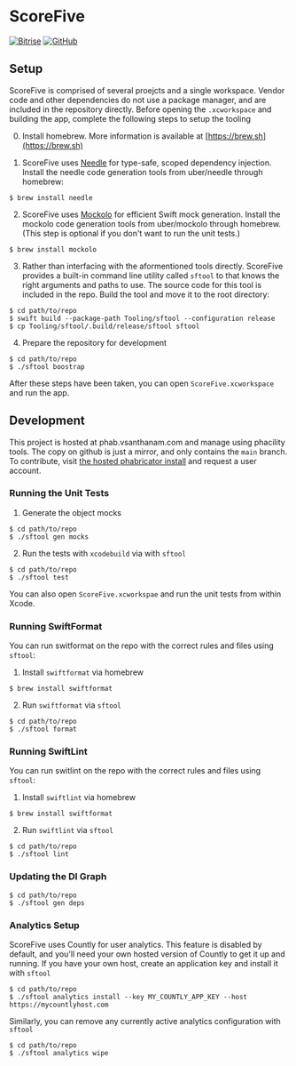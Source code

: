 #  ScoreFive
[![Bitrise](https://img.shields.io/bitrise/fe59272550a1b3ee/main?label=build&token=7qUOrruzIv3Ca3ntoOoHvw)](https://app.bitrise.io/app/fe59272550a1b3ee)
[![GitHub](https://img.shields.io/github/license/vsanthanam/scorefive-2)](https://opensource.org/licenses/MIT)

## Setup

ScoreFive is comprised of several proejcts and a single workspace.
Vendor code and other dependencies do not use a package manager, and are included in the repository directly.
Before opening the `.xcworkspace` and building the app, complete the following steps to setup the tooling

0. Install homebrew. More information is available at [https://brew.sh](https://brew.sh)

1. ScoreFive uses [Needle](https://www.github.com/uber/needle) for type-safe, scoped dependency injection. Install the needle code generation tools from uber/needle through homebrew:

```
$ brew install needle
```

2. ScoreFive uses [Mockolo](https://www.github.com/uber/mockolo) for efficient Swift mock generation. Install the mockolo code generation tools from uber/mockolo through homebrew. (This step is optional if you don't want to run the unit tests.)

```
$ brew install mockolo
```

3. Rather than interfacing with the aformentioned tools directly. ScoreFive provides a built-in command line utility called `sftool` to that knows the right arguments and paths to use. The source code for this tool is included in the repo. Build the tool and move it to the root directory:

```
$ cd path/to/repo
$ swift build --package-path Tooling/sftool --configuration release
$ cp Tooling/sftool/.build/release/sftool sftool
```

4. Prepare the repository for development

```
$ cd path/to/repo
$ ./sftool boostrap
```

After these steps have been taken, you can open `ScoreFive.xcworkspace` and run the app.

## Development

This project is hosted at phab.vsanthanam.com and manage using phacility tools. The copy on github is just a mirror, and only contains the `main` branch. To contribute, visit [the hosted phabricator install](https://phab.vsanthanam.com) and request a user account.

### Running the Unit Tests

1. Generate the object mocks 

```
$ cd path/to/repo
$ ./sftool gen mocks
```

2. Run the tests with `xcodebuild` via with `sftool`

```
$ cd path/to/repo
$ ./sftool test
```
You can also open `ScoreFive.xcworkspae` and run the unit tests from within Xcode.

### Running SwiftFormat

You can run switformat on the repo with the correct rules and files using `sftool`:

1. Install `swiftformat` via homebrew

```
$ brew install swiftformat
```

2. Run `swiftformat` via `sftool`

```
$ cd path/to/repo
$ ./sftool format
```

### Running SwiftLint

You can run switlint on the repo with the correct rules and files using `sftool`:

1. Install `swiftlint` via homebrew

```
$ brew install swiftformat
```

2. Run `swiftlint` via `sftool`


```
$ cd path/to/repo
$ ./sftool lint
```


### Updating the DI Graph

```
$ cd path/to/repo
$ ./sftool gen deps
```

### Analytics Setup

ScoreFive uses Countly for user analytics. This feature is disabled by default, and you'll need your own hosted version of Countly to get it up and running.
If you have your own host, create an application key and install it with `sftool`

```
$ cd path/to/repo
$ ./sftool analytics install --key MY_COUNTLY_APP_KEY --host https://mycountlyhost.com
```

Similarly, you can remove any currently active analytics configuration with `sftool`

```
$ cd path/to/repo
$ ./sftool analytics wipe
```
